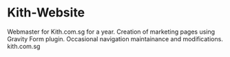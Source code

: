 # Kith-Website
Webmaster for Kith.com.sg for a year. Creation of marketing pages using Gravity Form plugin.  Occasional navigation maintainance and modifications.  kith.com.sg
